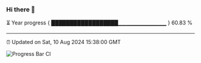 ### Hi there 👋

⏳ Year progress { ██████████████████▁▁▁▁▁▁▁▁▁▁▁▁ } 60.83 %

---

⏰ Updated on Sat, 10 Aug 2024 15:38:00 GMT

![Progress Bar CI](https://github.com/IshwaranRudhara/GIT-ACTION/workflows/Progress%20Bar%20CI/badge.svg)
